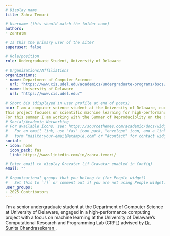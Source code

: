 ```yaml
---
# Display name
title: Zahra Temori

# Username (this should match the folder name)
authors:
- zahratm

# Is this the primary user of the site?
superuser: false

# Role/position
role: Undergraduate Student, University of Delaware

# Organizations/Affiliations
organizations:
- name: Department of Computer Science
  url: "https://www.cis.udel.edu/academics/undergraduate-programs/bscs/"
- name: University of Delaware
  url: "https://www.cis.udel.edu/"

# Short bio (displayed in user profile at end of posts)
bio: I am a computer science student at the University of Delaware, currently engaged in a high-performance computing project with a focus on machine learning at the University of Delaware’s Computational Research and Programming Lab (CRPL). 
This project focuses on scientific machine learning for high-performance computing (HPC) systems ( CosmoFlowMLPerf HPC benchmarking) , training 3D convolutional neural networks to analyze large-scale n-body simulations and predict critical cosmological parameters. I use Frontier, the world's 2nd fastest supercomputer to run the training. 
For this summer I am working with the Summer of Reproduciblity on the CC-Snapshot project for helping researchers capture and share reproducible experimental environments within the Chameleon Cloud testbed
# Social/Academic Networking
# For available icons, see: https://sourcethemes.com/academic/docs/widgets/#icons
#   For an email link, use "fas" icon pack, "envelope" icon, and a link in the
#   form "mailto:your-email@example.com" or "#contact" for contact widget.
social:
- icon: home
  icon_pack: fas
  link: https://www.linkedin.com/in/zahra-temori/

# Enter email to display Gravatar (if Gravatar enabled in Config)
email: ""

# Organizational groups that you belong to (for People widget)
#   Set this to `[]` or comment out if you are not using People widget.  
user_groups:
- 2025 Contributors
---
```

I'm a senior undergraduate student at the Department of Computer Science at University of Delaware, engaged in a high-performance computing project with a focus on machine learning at the University of Delaware’s Computational Research and Programming Lab (CRPL) advised by [Dr. Sunita Chandrasekaran ](https://crpl.cis.udel.edu/).
